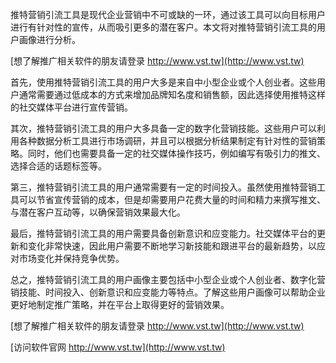 推特营销引流工具是现代企业营销中不可或缺的一环，通过该工具可以向目标用户进行有针对性的宣传，从而吸引更多的潜在客户。本文将对推特营销引流工具的用户画像进行分析。

[想了解推广相关软件的朋友请登录 http://www.vst.tw](http://www.vst.tw)

首先，使用推特营销引流工具的用户大多是来自中小型企业或个人创业者。这些用户通常需要通过低成本的方式来增加品牌知名度和销售额，因此选择使用推特这样的社交媒体平台进行宣传营销。

其次，推特营销引流工具的用户大多具备一定的数字化营销技能。这些用户可以利用各种数据分析工具进行市场调研，并且可以根据分析结果制定有针对性的营销策略。同时，他们也需要具备一定的社交媒体操作技巧，例如编写有吸引力的推文、选择合适的话题标签等。

第三，推特营销引流工具的用户通常需要有一定的时间投入。虽然使用推特营销工具可以节省宣传营销的成本，但是却需要用户花费大量的时间和精力来撰写推文、与潜在客户互动等，以确保营销效果最大化。

最后，推特营销引流工具的用户需要具备创新意识和应变能力。社交媒体平台的更新和变化非常快速，因此用户需要不断地学习新技能和跟进平台的最新趋势，以应对市场变化并保持竞争优势。

总之，推特营销引流工具的用户画像主要包括中小型企业或个人创业者、数字化营销技能、时间投入、创新意识和应变能力等特点。了解这些用户画像可以帮助企业更好地制定推广策略，并在平台上取得更好的营销效果。

[想了解推广相关软件的朋友请登录 http://www.vst.tw](http://www.vst.tw)


[访问软件官网 http://www.vst.tw](http://www.vst.tw)
